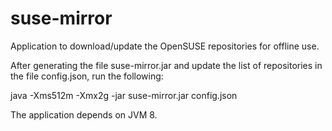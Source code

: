 # suse-mirror
Application to download/update the OpenSUSE repositories for offline use.

After generating the file suse-mirror.jar and update the list of 
repositories in the file config.json, run the following:

  java -Xms512m -Xmx2g  -jar suse-mirror.jar config.json

The application depends on JVM 8.

